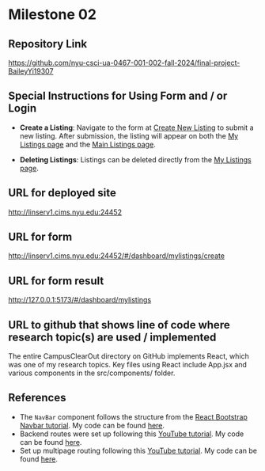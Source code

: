 Milestone 02
===

Repository Link
---
https://github.com/nyu-csci-ua-0467-001-002-fall-2024/final-project-BaileyYi19307

Special Instructions for Using Form and / or Login
---
- **Create a Listing**: Navigate to the form at [Create New Listing](http://linserv1.cims.nyu.edu:24452/#/dashboard/mylistings/create) to submit a new listing. After submission, the listing will appear on both the [My Listings page](http://linserv1.cims.nyu.edu:24452/#/dashboard/mylistings) and the [Main Listings page](http://linserv1.cims.nyu.edu:24452/#/).

- **Deleting Listings**: Listings can be deleted directly from the [My Listings page](http://linserv1.cims.nyu.edu:24452/#/dashboard/mylistings).


URL for deployed site 
---
http://linserv1.cims.nyu.edu:24452

URL for form 
---
http://linserv1.cims.nyu.edu:24452/#/dashboard/mylistings/create

URL for form result
---
http://127.0.0.1:5173/#/dashboard/mylistings

URL to github that shows line of code where research topic(s) are used / implemented
--- 
The entire CampusClearOut directory on GitHub implements React, which was one of my research topics. Key files using React include App.jsx and various components in the src/components/ folder.

References 
---
- The `NavBar` component follows the structure from the [React Bootstrap Navbar tutorial](https://react-bootstrap.netlify.app/docs/components/navbar/#home). My code can be found [here](https://github.com/nyu-csci-ua-0467-001-002-fall-2024/final-project-BaileyYi19307/blob/master/CampusClearOut/src/components/NavBar.jsx#L5-L33).
- Backend routes were set up following this [YouTube tutorial](https://www.youtube.com/watch?v=51JCCLjImnA). My code can be found [here](https://github.com/nyu-csci-ua-0467-001-002-fall-2024/final-project-BaileyYi19307/blob/master/app.mjs#L18-L62).
- Set up multipage routing following this [YouTube tutorial](https://www.youtube.com/watch?v=qi32YwjoN2U). My code can be found [here](https://github.com/nyu-csci-ua-0467-001-002-fall-2024/final-project-BaileyYi19307/blob/master/CampusClearOut/src/App.jsx#L13-L44).


